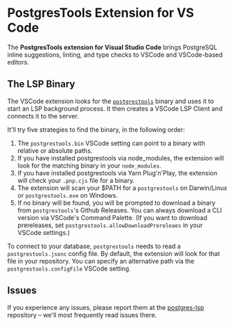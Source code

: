 # PostgresTools Extension for VS Code

The **PostgresTools extension for Visual Studio Code** brings PostgreSQL inline suggestions, linting, and type checks to VSCode and VSCode-based editors.

## The LSP Binary

The VSCode extension looks for the [`postgrestools`](https://github.com/supabase-community/postgres_lsp) binary and uses it to start an LSP background process. It then creates a VSCode LSP Client and connects it to the server.

It'll try five strategies to find the binary, in the following order:

1. The `postgrestools.bin` VSCode setting can point to a binary with relative or absolute paths.
2. If you have installed postgrestools via node_modules, the extension will look for the matching binary in your `node_modules`.
3. If you have installed postgrestools via Yarn Plug'n'Play, the extension will check your `.pnp.cjs` file for a binary.
4. The extension will scan your $PATH for a `postgrestools` on Darwin/Linux or `postgrestools.exe` on Windows.
5. If no binary will be found, you will be prompted to download a binary from `postgrestools`'s Github Releases. You can always download a CLI version via VSCode's Command Palette. (If you want to download prereleases, set `postgrestools.allowDownloadPrereleaes` in your VSCode settings.)

To connect to your database, `postgrestools` needs to read a `postgrestools.jsonc` config file. By default, the extension will look for that file in your repository. You can specify an alternative path via the `postgrestools.configFile` VSCode setting.

## Issues

If you experience any issues, please report them at the [postgres-lsp](https://github.com/supabase-community/postgres_lsp) repository – we'll most frequently read issues there.
